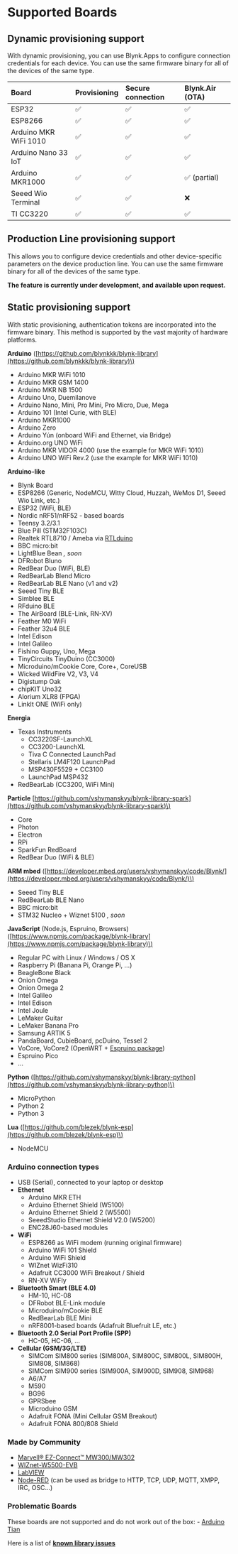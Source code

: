 # Supported Boards

## **Dynamic provisioning support**

With dynamic provisioning, you can use Blynk.Apps to configure connection credentials for each device. You can use the same firmware binary for all of the devices of the same type.

| Board | Provisioning | Secure connection | Blynk.Air \(OTA\) |
| :--- | :--- | :--- | :--- |
| ESP32 | ✅ | ✅ | ✅ |
| ESP8266 | ✅ | ✅ | ✅ |
| Arduino MKR WiFi 1010 | ✅ | ✅ | ✅ |
| Arduino Nano 33 IoT | ✅ | ✅ | ✅ |
| Arduino MKR1000 | ✅ | ✅ | ✅ \(partial\) |
| Seeed Wio Terminal | ✅ | ✅ | ❌ |
| TI CC3220 | ✅ | ✅ | ✅ |

## Production Line provisioning support

This allows you to configure device credentials and other device-specific parameters on the device production line. You can use the same firmware binary for all of the devices of the same type.

**The feature is currently under development, and available upon request.**

## Static provisioning support

With static provisioning, authentication tokens are incorporated into the firmware binary. This method is supported by the vast majority of hardware platforms.

**Arduino** \([https://github.com/blynkkk/blynk-library](https://github.com/blynkkk/blynk-library)\)

* Arduino MKR WiFi 1010
* Arduino MKR GSM 1400
* Arduino MKR NB 1500
* Arduino Uno, Duemilanove
* Arduino Nano, Mini, Pro Mini, Pro Micro, Due, Mega
* Arduino 101 \(Intel Curie, with BLE\)
* Arduino MKR1000
* Arduino Zero
* Arduino Yún \(onboard WiFi and Ethernet, via Bridge\)
* Arduino.org UNO WiFi
* Arduino MKR VIDOR 4000 \(use the example for MKR WiFi 1010\)
* Arduino UNO WiFi Rev.2 \(use the example for MKR WiFi 1010\)

**Arduino-like**

* Blynk Board
* ESP8266 \(Generic, NodeMCU, Witty Cloud, Huzzah, WeMos D1, Seeed Wio Link, etc.\)
* ESP32 \(WiFi, BLE\)
* Nordic nRF51/nRF52 - based boards
* Teensy 3.2/3.1
* Blue Pill \(STM32F103C\)
* Realtek RTL8710 / Ameba via [RTLduino](https://github.com/pvvx/RtlDuino)
* BBC micro:bit
* LightBlue Bean _, soon_
* DFRobot Bluno
* RedBear Duo \(WiFi, BLE\)
* RedBearLab Blend Micro
* RedBearLab BLE Nano \(v1 and v2\)
* Seeed Tiny BLE
* Simblee BLE
* RFduino BLE
* The AirBoard \(BLE-Link, RN-XV\)
* Feather M0 WiFi
* Feather 32u4 BLE
* Intel Edison
* Intel Galileo
* Fishino Guppy, Uno, Mega
* TinyCircuits TinyDuino \(CC3000\)
* Microduino/mCookie Core, Core+, CoreUSB
* Wicked WildFire V2, V3, V4
* Digistump Oak
* chipKIT Uno32
* Alorium XLR8 \(FPGA\)
* LinkIt ONE \(WiFi only\)

**Energia**

* Texas Instruments
  * CC3220SF-LaunchXL
  * CC3200-LaunchXL
  * Tiva C Connected LaunchPad
  * Stellaris LM4F120 LaunchPad
  * MSP430F5529 + CC3100
  * LaunchPad MSP432
* RedBearLab \(CC3200, WiFi Mini\)

**Particle** [https://github.com/vshymanskyy/blynk-library-spark](https://github.com/vshymanskyy/blynk-library-spark)\)

* Core
* Photon
* Electron
* RPi
* SparkFun RedBoard
* RedBear Duo \(WiFi & BLE\)

**ARM mbed** \([https://developer.mbed.org/users/vshymanskyy/code/Blynk/](https://developer.mbed.org/users/vshymanskyy/code/Blynk/)\)

* Seeed Tiny BLE
* RedBearLab BLE Nano
* BBC micro:bit
* STM32 Nucleo + Wiznet 5100 _, soon_

**JavaScript** \(Node.js, Espruino, Browsers\) \([https://www.npmjs.com/package/blynk-library](https://www.npmjs.com/package/blynk-library)\)

* Regular PC with Linux / Windows / OS X
* Raspberry Pi \(Banana Pi, Orange Pi, …\)
* BeagleBone Black
* Onion Omega
* Onion Omega 2
* Intel Galileo
* Intel Edison
* Intel Joule
* LeMaker Guitar
* LeMaker Banana Pro
* Samsung ARTIK 5
* PandaBoard, CubieBoard, pcDuino, Tessel 2
* VoCore, VoCore2 \(OpenWRT + [Espruino package](https://github.com/vshymanskyy/OpenWRT-Espruino-packages)\)
* Espruino Pico
* …

**Python** \([https://github.com/vshymanskyy/blynk-library-python](https://github.com/vshymanskyy/blynk-library-python)\)

* MicroPython
* Python 2
* Python 3

**Lua** \([https://github.com/blezek/blynk-esp](https://github.com/blezek/blynk-esp)\)

* NodeMCU

### Arduino connection types <a id="supported-hardware-arduino-connection-types"></a>

* USB \(Serial\), connected to your laptop or desktop
* **Ethernet**
  * Arduino MKR ETH
  * Arduino Ethernet Shield \(W5100\)
  * Arduino Ethernet Shield 2 \(W5500\)
  * SeeedStudio Ethernet Shield V2.0 \(W5200\)
  * ENC28J60-based modules
* **WiFi**
  * ESP8266 as WiFi modem \(running original firmware\)
  * Arduino WiFi 101 Shield
  * Arduino WiFi Shield
  * WIZnet WizFi310
  * Adafruit CC3000 WiFi Breakout / Shield
  * RN-XV WiFly
* **Bluetooth Smart \(BLE 4.0\)**
  * HM-10, HC-08
  * DFRobot BLE-Link module
  * Microduino/mCookie BLE
  * RedBearLab BLE Mini
  * nRF8001-based boards \(Adafruit Bluefruit LE, etc.\)
* **Bluetooth 2.0 Serial Port Profile \(SPP\)**
  * HC-05, HC-06, …
* **Cellular \(GSM/3G/LTE\)**
  * SIMCom SIM800 series \(SIM800A, SIM800C, SIM800L, SIM800H, SIM808, SIM868\)
  * SIMCom SIM900 series \(SIM900A, SIM900D, SIM908, SIM968\)
  * A6/A7
  * M590
  * BG96
  * GPRSbee
  * Microduino GSM
  * Adafruit FONA \(Mini Cellular GSM Breakout\)
  * Adafruit FONA 800/808 Shield

### Made by Community <a id="supported-hardware-made-by-community"></a>

* [Marvell® EZ-Connect™ MW300/MW302](https://github.com/vshymanskyy/blynk-library-ez-connect)
* [WIZnet-W5500-EVB](http://instructables.com/id/WIZnet-W5500-EVB-and-Blynk-App-communication)
* [LabVIEW](https://github.com/juncaofish/NI-LabVIEWInterfaceforBlynk)
* [Node-RED](https://github.com/gablau/node-red-contrib-blynk-ws) \(can be used as bridge to HTTP, TCP, UDP, MQTT, XMPP, IRC, OSC…\)

### Problematic Boards <a id="supported-hardware-problematic-boards"></a>

These boards are not supported and do not work out of the box: - [Arduino Tian](http://www.arduino.org/products/boards/arduino-tian)

Here is a list of [**known library issues**](https://github.com/blynkkk/blynk-library/issues?q=is%3Aissue+label%3A%22for+reference%22+)

